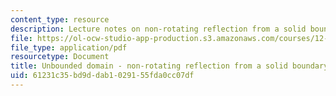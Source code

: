 ```yaml
---
content_type: resource
description: Lecture notes on non-rotating reflection from a solid boundary.
file: https://ol-ocw-studio-app-production.s3.amazonaws.com/courses/12-802-wave-motion-in-the-ocean-and-the-atmosphere-spring-2008/61231c35bd9ddab1029155fda0cc07df_MIT12_802S08_lec10.pdf
file_type: application/pdf
resourcetype: Document
title: Unbounded domain - non-rotating reflection from a solid boundary
uid: 61231c35-bd9d-dab1-0291-55fda0cc07df
---
```

